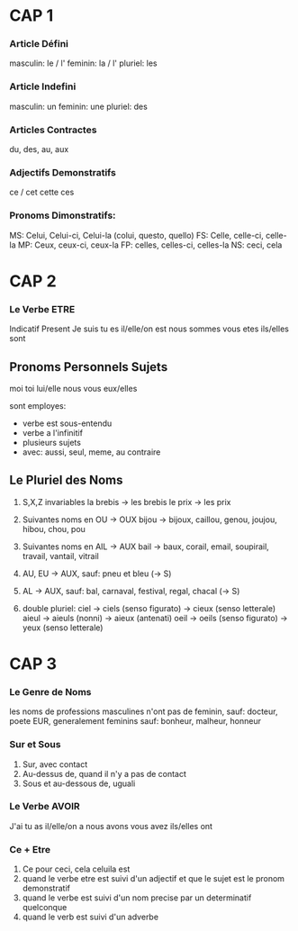 # CAP 1
 ### Article Défini
 masculin: le / l'
 feminin: la / l'
 pluriel: les

### Article Indefini
 masculin: un
 feminin: une
 pluriel: des

### Articles Contractes
 du, des, au, aux

### Adjectifs Demonstratifs
 ce / cet
 cette
 ces

### Pronoms Dimonstratifs:
 MS: Celui, Celui-ci, Celui-la (colui, questo, quello)
 FS: Celle, celle-ci, celle-la
 MP: Ceux, ceux-ci, ceux-la
 FP: celles, celles-ci, celles-la
 NS: ceci, cela

# CAP 2
### Le Verbe ETRE
 Indicatif Present
Je suis
tu es
il/elle/on est
nous sommes
vous etes
ils/elles sont


## Pronoms Personnels Sujets
moi
toi
lui/elle
nous
vous
eux/elles

sont employes:
 - verbe est sous-entendu
 - verbe a l'infinitif
 - plusieurs sujets
 - avec: aussi, seul, meme, au contraire

## Le Pluriel des Noms
1. S,X,Z invariables
    la brebis -> les brebis
    le prix -> les prix

2. Suivantes noms en OU -> OUX
    bijou -> bijoux, caillou, genou, joujou, hibou, chou, pou

3. Suivantes noms en AIL -> AUX
    bail -> baux, corail, email, soupirail, travail, vantail, vitrail

4. AU, EU -> AUX, sauf: pneu et bleu (-> S)

5. AL -> AUX, sauf: bal, carnaval, festival, regal, chacal (-> S)

6. double pluriel:
    ciel -> ciels (senso figurato)
         -> cieux (senso letterale)
    aieul -> aieuls (nonni)
          -> aieux (antenati)
    oeil -> oeils (senso figurato)
         -> yeux (senso letterale)

# CAP 3
### Le Genre de Noms
les noms de professions masculines n'ont pas de feminin, sauf: docteur, poete
EUR, generalement feminins sauf: bonheur, malheur, honneur

### Sur et Sous
1. Sur, avec contact
2. Au-dessus de, quand il n'y a pas de contact
3. Sous et au-dessous de, uguali

### Le Verbe AVOIR
J'ai
tu as
il/elle/on a
nous avons
vous avez
ils/elles ont

### Ce + Etre
1. Ce pour ceci, cela celuila est
2. quand le verbe etre est suivi d'un adjectif et que le sujet est le pronom demonstratif
3. quand le verbe est suivi d'un nom precise par un determinatif quelconque
4. quand le verb est suivi d'un adverbe
